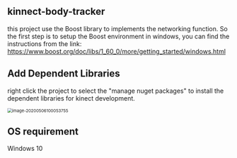 ## kinnect-body-tracker
this project use the Boost library to implements the networking function. So the first step is to setup the Boost environment in windows, you can find the instructions from the link: https://www.boost.org/doc/libs/1_60_0/more/getting_started/windows.html 

## Add Dependent Libraries

right click the project to select the "manage nuget packages" to install the dependent libraries for kinect development.

<img src="C:\Users\datavis\AppData\Roaming\Typora\typora-user-images\image-20200506100053755.png" alt="image-20200506100053755" style="zoom: 67%;" />

## OS requirement
Windows 10

